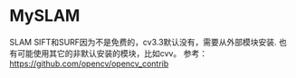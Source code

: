 # MySLAM
SLAM
SIFT和SURF因为不是免费的，cv3.3默认没有，需要从外部模块安装.
也有可能使用其它的非默认安装的模块，比如cvv。
参考：
https://github.com/opencv/opencv_contrib